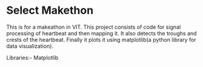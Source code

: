 # Select Makethon

This is for a makeathon in VIT.
This project consists of code for signal processing of heartbeat and then mapping it. 
It also detects the troughs and crests of the heartbeat. Finally it plots it using matplotlib(a python library for data visualization).

Libraries:-
Matplotlib

